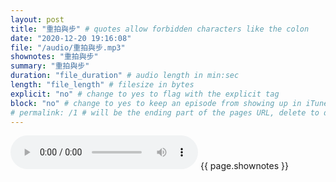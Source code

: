 ```yaml
---
layout: post
title: "重拍與步" # quotes allow forbidden characters like the colon
date: "2020-12-20 19:16:08"
file: "/audio/重拍與步.mp3"
shownotes: "重拍與步"
summary: "重拍與步"
duration: "file_duration" # audio length in min:sec
length: "file_length" # filesize in bytes
explicit: "no" # change to yes to flag with the explicit tag
block: "no" # change to yes to keep an episode from showing up in iTunes
# permalink: /1 # will be the ending part of the pages URL, delete to default to the title
---
```


<audio controls>
<source src="{{site.url}}{{site.baseurl}}{{ page.file }}" type="audio/x-mp3">
Your browser does not support the audio element.
</audio>
{{ page.shownotes }}

